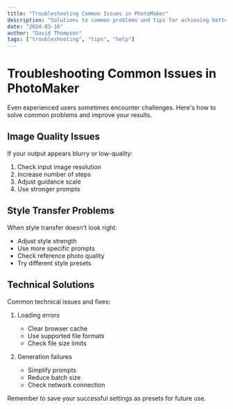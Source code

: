 ```yaml
---
title: "Troubleshooting Common Issues in PhotoMaker"
description: "Solutions to common problems and tips for achieving better results"
date: "2024-03-16"
author: "David Thompson"
tags: ["troubleshooting", "tips", "help"]
---
```


# Troubleshooting Common Issues in PhotoMaker

Even experienced users sometimes encounter challenges. Here's how to solve common problems and improve your results.

## Image Quality Issues

If your output appears blurry or low-quality:

1. Check input image resolution
2. Increase number of steps
3. Adjust guidance scale
4. Use stronger prompts

## Style Transfer Problems

When style transfer doesn't look right:

- Adjust style strength
- Use more specific prompts
- Check reference photo quality
- Try different style presets

## Technical Solutions

Common technical issues and fixes:

1. Loading errors
   - Clear browser cache
   - Use supported file formats
   - Check file size limits

2. Generation failures
   - Simplify prompts
   - Reduce batch size
   - Check network connection

Remember to save your successful settings as presets for future use.
